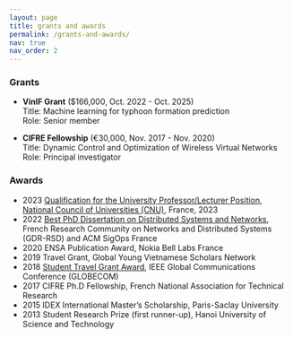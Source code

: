 ```yaml
---
layout: page
title: grants and awards
permalink: /grants-and-awards/
nav: true
nav_order: 2
---
```


### Grants
* **VinIF Grant** ($166,000, Oct. 2022 - Oct. 2025)\
  Title: Machine learning for typhoon formation prediction\
  Role: Senior member

* **CIFRE Fellowship** (€30,000, Nov. 2017 - Nov. 2020)\
  Title: Dynamic Control and Optimization of Wireless Virtual Networks\
  Role: Principal investigator
  
### Awards
* 2023 [Qualification for the University Professor/Lecturer Position, National Council of Universities (CNU)](https://www.galaxie.enseignementsup-recherche.gouv.fr/ensup/qualification/Resultats_2023/Qualifies_MCF2023.pdf), France, 2023
* 2022 [Best PhD Dissertation on Distributed Systems and Networks](https://gdr-rsd.fr/laureats-prix-de-these-2022/), French Research Community on Networks and Distributed Systems (GDR-RSD) and ACM SigOps France
* 2020 ENSA Publication Award, Nokia Bell Labs France
* 2019 Travel Grant, Global Young Vietnamese Scholars Network
* 2018 [Student Travel Grant Award](https://globecom2018.ieee-globecom.org/content/student-travel-grants.html), IEEE Global Communications Conference (GLOBECOM) 
* 2017 CIFRE Ph.D Fellowship, French National Association for Technical Research
* 2015 IDEX International Master’s Scholarship, Paris-Saclay University
* 2013 Student Research Prize (first runner-up), Hanoi University of Science and Technology

